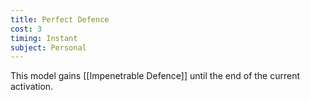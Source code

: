 ```yaml
---
title: Perfect Defence
cost: 3
timing: Instant
subject: Personal
---
```

This model gains [[Impenetrable Defence]] until the end of the current activation.